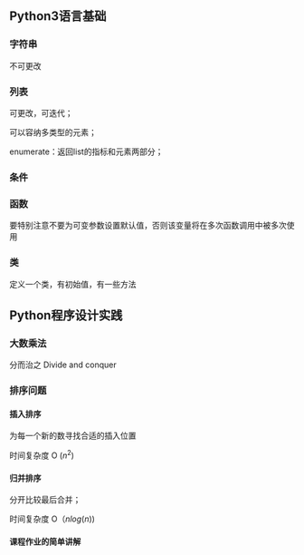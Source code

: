 ﻿## Python3语言基础

### 字符串

不可更改

### 列表

可更改，可迭代；

可以容纳多类型的元素；

enumerate：返回list的指标和元素两部分；

### 条件

### 函数

要特别注意不要为可变参数设置默认值，否则该变量将在多次函数调用中被多次使用

### 类

定义一个类，有初始值，有一些方法

## Python程序设计实践

### 大数乘法

分而治之 Divide and conquer

### 排序问题

#### 插入排序

为每一个新的数寻找合适的插入位置

时间复杂度 O ($n^2$)

#### 归并排序

分开比较最后合并；

时间复杂度 O（$nlog(n)$)

#### 课程作业的简单讲解








